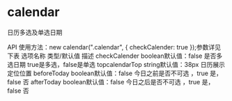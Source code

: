 # calendar
日历多选及单选日期

API
使用方法：new calendar(".calendar", { checkCalender: true });参数详见下表
选项名称	类型/默认值	描述
checkCalender	boolean默认值：false	是否多选日期 true是多选，false是单选
topcalendarTop	string默认值：38px	日历展示定位位置
beforeToday	boolean默认值：false	今日之前是否不可选 ，true 是，false 否
afterToday	boolean默认值：false	今日之后是否不可选 ，true 是，false 否
 
